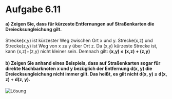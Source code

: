 # Aufgabe 6.11

#### a) Zeigen Sie, dass für kürzeste Entfernungen auf Straßenkarten die Dreiecksungleichung gilt.
Strecke(x,y) ist kürzester Weg zwischen Ort x und y. Strecke(x,z) und Strecke(z,y) ist Weg von x zu y über Ort z. Da (x,y) kürzeste Strecke ist, kann (x,z)+(z,y) nicht kleiner sein. Demnach gilt: **(x,y) ≤ (x,z) + (z,y)**

#### b) Zeigen Sie anhand eines Beispiels, dass auf Straßenkarten sogar für direkte Nachbarknoten x und y bezüglich der Entfernung d(x, y) die Dreiecksungleichung nicht immer gilt. Das heißt, es gilt nicht d(x, y) ≤ d(x, z) + d(z, y).
![Lösung](../../images/exercise6_11b)
